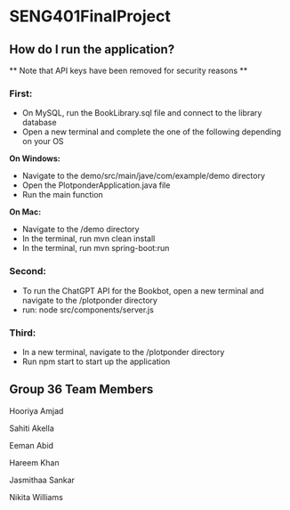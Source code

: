 # SENG401FinalProject

## How do I run the application?

** Note that API keys have been removed for security reasons **

### First: ###
- On MySQL, run the BookLibrary.sql file and connect to the library database
- Open a new terminal and complete the one of the following depending on your OS

**On Windows:**

- Navigate to the demo/src/main/jave/com/example/demo directory
- Open the PlotponderApplication.java file
- Run the main function

**On Mac:**

- Navigate to the /demo directory
- In the terminal, run mvn clean install
- In the terminal, run mvn spring-boot:run

### Second: ###
- To run the ChatGPT API for the Bookbot, open a new terminal and navigate to the /plotponder directory
- run: node src/components/server.js

### Third: ###
- In a new terminal, navigate to the /plotponder directory
- Run npm start to start up the application

## Group 36 Team Members
Hooriya Amjad

Sahiti Akella

Eeman Abid

Hareem Khan

Jasmithaa Sankar 

Nikita Williams 
